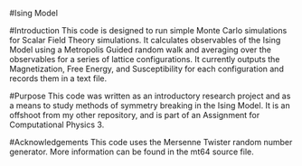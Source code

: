 #Ising Model 

#Introduction
This code is designed to run simple Monte Carlo simulations for Scalar Field Theory simulations.
It calculates observables of the Ising Model using a Metropolis Guided random walk and averaging over the
observables for a series of lattice configurations.  It currently outputs the Magnetization, Free Energy, and 
Susceptibility for each configuration and records them in a text file.

#Purpose
This code was written as an introductory research project and as a means to study methods of symmetry breaking in
the Ising Model.  It is an offshoot from my other repository, and is part of an Assignment for Computational Physics 3.  

#Acknowledgements
This code uses the Mersenne Twister random number generator.  More information can be found in the mt64 source file.  

